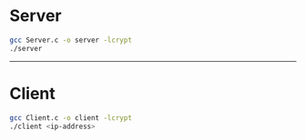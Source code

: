 # Server #
 ```Bash
 gcc Server.c -o server -lcrypt
 ./server
 ```
 - - - -
# Client #
```Bash
gcc Client.c -o client -lcrypt
./client <ip-address>
```
  
